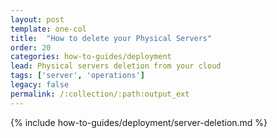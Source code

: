 ```yaml
---
layout: post
template: one-col
title:  "How to delete your Physical Servers"
order: 20
categories: how-to-guides/deployment
lead: Physical servers deletion from your cloud
tags: ['server', 'operations']
legacy: false
permalink: /:collection/:path:output_ext
---
```


{% include how-to-guides/deployment/server-deletion.md %}
